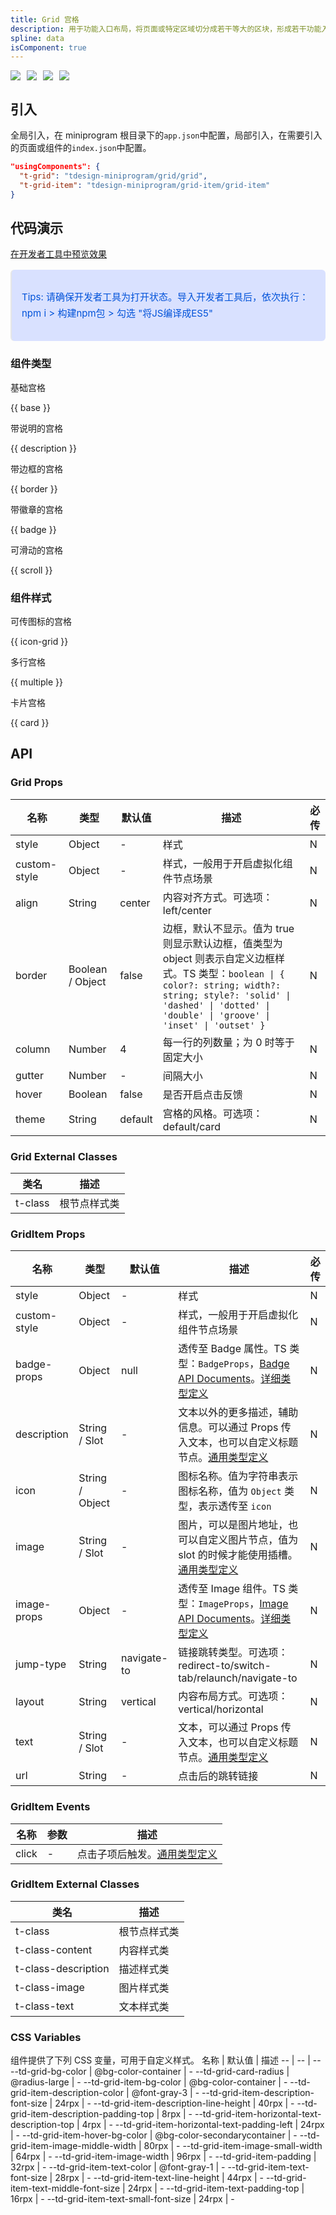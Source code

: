 ```yaml
---
title: Grid 宫格
description: 用于功能入口布局，将页面或特定区域切分成若干等大的区块，形成若干功能入口。
spline: data
isComponent: true
---
```


<span class="coverages-badge" style="margin-right: 10px"><img src="https://img.shields.io/badge/coverages%3A%20lines-67%25-red" /></span><span class="coverages-badge" style="margin-right: 10px"><img src="https://img.shields.io/badge/coverages%3A%20functions-89%25-blue" /></span><span class="coverages-badge" style="margin-right: 10px"><img src="https://img.shields.io/badge/coverages%3A%20statements-67%25-red" /></span><span class="coverages-badge" style="margin-right: 10px"><img src="https://img.shields.io/badge/coverages%3A%20branches-90%25-blue" /></span>
## 引入

全局引入，在 miniprogram 根目录下的`app.json`中配置，局部引入，在需要引入的页面或组件的`index.json`中配置。

```json
"usingComponents": {
  "t-grid": "tdesign-miniprogram/grid/grid",
  "t-grid-item": "tdesign-miniprogram/grid-item/grid-item"
}
```

## 代码演示

<a href="https://developers.weixin.qq.com/s/6H70dimL7jSK" title="在开发者工具中预览效果" target="_blank" rel="noopener noreferrer"> 在开发者工具中预览效果 </a>

<blockquote style="background-color: #d9e1ff; font-size: 15px; line-height: 26px;margin: 16px 0 0;padding: 16px; border-radius: 6px; color: #0052d9" >
<p>Tips: 请确保开发者工具为打开状态。导入开发者工具后，依次执行：npm i > 构建npm包 > 勾选 "将JS编译成ES5"</p>
</blockquote>

### 组件类型
基础宫格

{{ base }}

带说明的宫格

{{ description }}

带边框的宫格

{{ border }}

带徽章的宫格

{{ badge }}

可滑动的宫格

{{ scroll }}

### 组件样式

可传图标的宫格

{{ icon-grid }}

多行宫格

{{ multiple }}

卡片宫格

{{ card }}


## API

### Grid Props

名称 | 类型 | 默认值 | 描述 | 必传
-- | -- | -- | -- | --
style | Object | - | 样式 | N
custom-style | Object | - | 样式，一般用于开启虚拟化组件节点场景 | N
align | String | center | 内容对齐方式。可选项：left/center | N
border | Boolean / Object | false | 边框，默认不显示。值为 true 则显示默认边框，值类型为 object 则表示自定义边框样式。TS 类型：`boolean \| { color?: string; width?: string; style?: 'solid' \| 'dashed' \| 'dotted' \| 'double' \| 'groove' \| 'inset' \| 'outset' }` | N
column | Number | 4 | 每一行的列数量；为 0 时等于固定大小 | N
gutter | Number | - | 间隔大小 | N
hover | Boolean | false | 是否开启点击反馈 | N
theme | String | default | 宫格的风格。可选项：default/card | N
### Grid External Classes

类名 | 描述
-- | --
t-class | 根节点样式类


### GridItem Props

名称 | 类型 | 默认值 | 描述 | 必传
-- | -- | -- | -- | --
style | Object | - | 样式 | N
custom-style | Object | - | 样式，一般用于开启虚拟化组件节点场景 | N
badge-props | Object | null | 透传至 Badge 属性。TS 类型：`BadgeProps`，[Badge API Documents](./badge?tab=api)。[详细类型定义](https://github.com/Tencent/tdesign-miniprogram/tree/develop/src/grid-item/type.ts) | N
description | String / Slot | - | 文本以外的更多描述，辅助信息。可以通过 Props 传入文本，也可以自定义标题节点。[通用类型定义](https://github.com/Tencent/tdesign-miniprogram/blob/develop/src/common/common.ts) | N
icon | String / Object | - | 图标名称。值为字符串表示图标名称，值为 `Object` 类型，表示透传至 `icon` | N
image | String / Slot | - | 图片，可以是图片地址，也可以自定义图片节点，值为 slot 的时候才能使用插槽。[通用类型定义](https://github.com/Tencent/tdesign-miniprogram/blob/develop/src/common/common.ts) | N
image-props | Object | - | 透传至 Image 组件。TS 类型：`ImageProps`，[Image API Documents](./image?tab=api)。[详细类型定义](https://github.com/Tencent/tdesign-miniprogram/tree/develop/src/grid-item/type.ts) | N
jump-type | String | navigate-to | 链接跳转类型。可选项：redirect-to/switch-tab/relaunch/navigate-to | N
layout | String | vertical | 内容布局方式。可选项：vertical/horizontal | N
text | String / Slot | - | 文本，可以通过 Props 传入文本，也可以自定义标题节点。[通用类型定义](https://github.com/Tencent/tdesign-miniprogram/blob/develop/src/common/common.ts) | N
url | String | - | 点击后的跳转链接 | N

### GridItem Events

名称 | 参数 | 描述
-- | -- | --
click | \- | 点击子项后触发。[通用类型定义](https://github.com/Tencent/tdesign-miniprogram/blob/develop/src/common/common.ts)
### GridItem External Classes

类名 | 描述
-- | --
t-class | 根节点样式类
t-class-content | 内容样式类
t-class-description | 描述样式类
t-class-image | 图片样式类
t-class-text | 文本样式类

### CSS Variables

组件提供了下列 CSS 变量，可用于自定义样式。
名称 | 默认值 | 描述 
-- | -- | --
--td-grid-bg-color | @bg-color-container | - 
--td-grid-card-radius | @radius-large | - 
--td-grid-item-bg-color | @bg-color-container | - 
--td-grid-item-description-color | @font-gray-3 | - 
--td-grid-item-description-font-size | 24rpx | - 
--td-grid-item-description-line-height | 40rpx | - 
--td-grid-item-description-padding-top | 8rpx | - 
--td-grid-item-horizontal-text-description-top | 4rpx | - 
--td-grid-item-horizontal-text-padding-left | 24rpx | - 
--td-grid-item-hover-bg-color | @bg-color-secondarycontainer | - 
--td-grid-item-image-middle-width | 80rpx | - 
--td-grid-item-image-small-width | 64rpx | - 
--td-grid-item-image-width | 96rpx | - 
--td-grid-item-padding | 32rpx | - 
--td-grid-item-text-color | @font-gray-1 | - 
--td-grid-item-text-font-size | 28rpx | - 
--td-grid-item-text-line-height | 44rpx | - 
--td-grid-item-text-middle-font-size | 24rpx | - 
--td-grid-item-text-padding-top | 16rpx | - 
--td-grid-item-text-small-font-size | 24rpx | -
